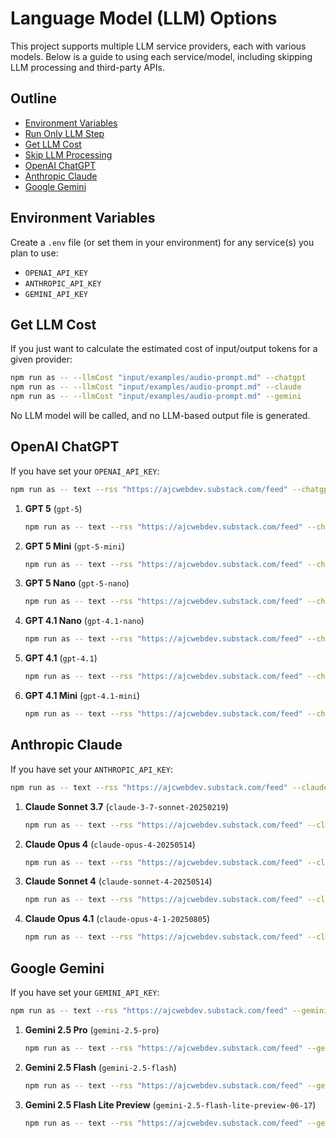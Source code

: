 # Language Model (LLM) Options

This project supports multiple LLM service providers, each with various models. Below is a guide to using each service/model, including skipping LLM processing and third-party APIs.

## Outline

- [Environment Variables](#environment-variables)
- [Run Only LLM Step](#run-only-llm-step)
- [Get LLM Cost](#get-llm-cost)
- [Skip LLM Processing](#skip-llm-processing)
- [OpenAI ChatGPT](#openai-chatgpt)
- [Anthropic Claude](#anthropic-claude)
- [Google Gemini](#google-gemini)

## Environment Variables

Create a `.env` file (or set them in your environment) for any service(s) you plan to use:

- `OPENAI_API_KEY`
- `ANTHROPIC_API_KEY`
- `GEMINI_API_KEY`

## Get LLM Cost

If you just want to calculate the estimated cost of input/output tokens for a given provider:

```bash
npm run as -- --llmCost "input/examples/audio-prompt.md" --chatgpt
npm run as -- --llmCost "input/examples/audio-prompt.md" --claude
npm run as -- --llmCost "input/examples/audio-prompt.md" --gemini
```

No LLM model will be called, and no LLM-based output file is generated.

## OpenAI ChatGPT

If you have set your `OPENAI_API_KEY`:

```bash
npm run as -- text --rss "https://ajcwebdev.substack.com/feed" --chatgpt
```

1. **GPT 5** (`gpt-5`)
   ```bash
   npm run as -- text --rss "https://ajcwebdev.substack.com/feed" --chatgpt gpt-5
   ```
2. **GPT 5 Mini** (`gpt-5-mini`)
   ```bash
   npm run as -- text --rss "https://ajcwebdev.substack.com/feed" --chatgpt gpt-5-mini
   ```
3. **GPT 5 Nano** (`gpt-5-nano`)
   ```bash
   npm run as -- text --rss "https://ajcwebdev.substack.com/feed" --chatgpt gpt-5-nano
   ```
4. **GPT 4.1 Nano** (`gpt-4.1-nano`)
   ```bash
   npm run as -- text --rss "https://ajcwebdev.substack.com/feed" --chatgpt gpt-4.1-nano
   ```
5. **GPT 4.1** (`gpt-4.1`)
   ```bash
   npm run as -- text --rss "https://ajcwebdev.substack.com/feed" --chatgpt gpt-4.1
   ```
6. **GPT 4.1 Mini** (`gpt-4.1-mini`)
   ```bash
   npm run as -- text --rss "https://ajcwebdev.substack.com/feed" --chatgpt gpt-4.1-mini
   ```

## Anthropic Claude

If you have set your `ANTHROPIC_API_KEY`:

```bash
npm run as -- text --rss "https://ajcwebdev.substack.com/feed" --claude
```

1. **Claude Sonnet 3.7** (`claude-3-7-sonnet-20250219`)
   ```bash
   npm run as -- text --rss "https://ajcwebdev.substack.com/feed" --claude claude-3-7-sonnet-20250219
   ```
2. **Claude Opus 4** (`claude-opus-4-20250514`)
   ```bash
   npm run as -- text --rss "https://ajcwebdev.substack.com/feed" --claude claude-opus-4-20250514
   ```
3. **Claude Sonnet 4** (`claude-sonnet-4-20250514`)
   ```bash
   npm run as -- text --rss "https://ajcwebdev.substack.com/feed" --claude claude-sonnet-4-20250514
   ```
4. **Claude Opus 4.1** (`claude-opus-4-1-20250805`)
   ```bash
   npm run as -- text --rss "https://ajcwebdev.substack.com/feed" --claude claude-opus-4-1-20250805
   ```

## Google Gemini

If you have set your `GEMINI_API_KEY`:

```bash
npm run as -- text --rss "https://ajcwebdev.substack.com/feed" --gemini
```

1. **Gemini 2.5 Pro** (`gemini-2.5-pro`)
   ```bash
   npm run as -- text --rss "https://ajcwebdev.substack.com/feed" --gemini gemini-2.5-pro
   ```
2. **Gemini 2.5 Flash** (`gemini-2.5-flash`)
   ```bash
   npm run as -- text --rss "https://ajcwebdev.substack.com/feed" --gemini gemini-2.5-flash
   ```
3. **Gemini 2.5 Flash Lite Preview** (`gemini-2.5-flash-lite-preview-06-17`)
   ```bash
   npm run as -- text --rss "https://ajcwebdev.substack.com/feed" --gemini gemini-2.5-flash-lite-preview-06-17
   ```